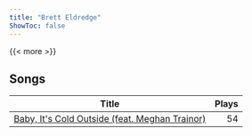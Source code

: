 ```yaml
---
title: "Brett Eldredge"
ShowToc: false
---
```


{{< more >}}

## Songs
Title | Plays 
----- | -----: 
[Baby, It's Cold Outside (feat. Meghan Trainor)](/songs/baby-its-cold-outside-feat-meghan-trainor) | 54

